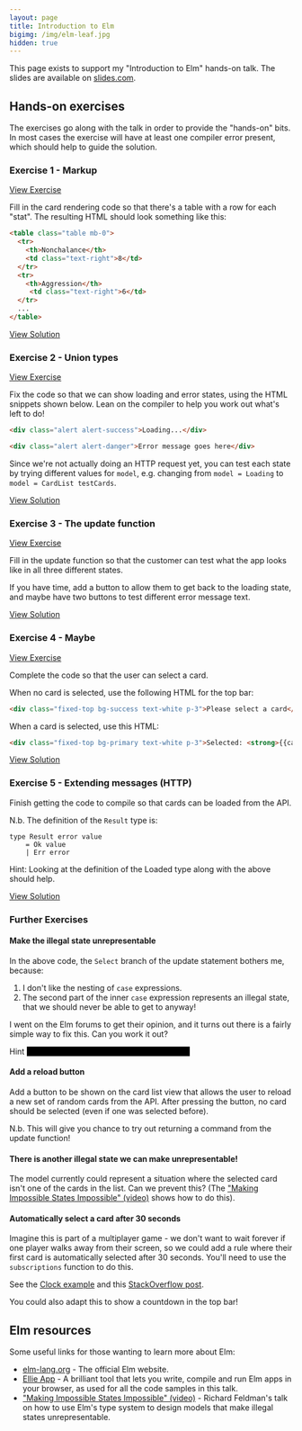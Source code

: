 ```yaml
---
layout: page
title: Introduction to Elm
bigimg: /img/elm-leaf.jpg
hidden: true
---
```


This page exists to support my "Introduction to Elm" hands-on talk. The slides are available on [slides.com](http://slides.com/morcs/introduction-to-elm).

## Hands-on exercises

The exercises go along with the talk in order to provide the "hands-on" bits. In most cases the exercise will have at least one compiler error present, which should help to guide the solution.

### Exercise 1 - Markup

[View Exercise](https://ellie-app.com/mwRph7znwa1/6)

Fill in the card rendering code so that there's a table with a row for each "stat". The resulting HTML should look something like this:

```html
<table class="table mb-0">
  <tr>
    <th>Nonchalance</th>
    <td class="text-right">8</td>
  </tr>
  <tr>
    <th>Aggression</th>
     <td class="text-right">6</td>
  </tr>
  ...
</table>
```

[View Solution](https://ellie-app.com/mwRph7znwa1/5)

### Exercise 2 - Union types

[View Exercise](https://ellie-app.com/mwRph7znwa1/8)

Fix the code so that we can show loading and error states, using the HTML snippets shown below. Lean on the compiler to help you work out what's left to do!

```html
<div class="alert alert-success">Loading...</div>
```

```html
<div class="alert alert-danger">Error message goes here</div>
```
Since we're not actually doing an HTTP request yet, you can test each state by trying different values for `model`, e.g. changing from `model = Loading` to `model = CardList testCards`.

[View Solution](https://ellie-app.com/mwRph7znwa1/7)

### Exercise 3 - The update function

[View Exercise](https://ellie-app.com/mwRph7znwa1/10)

Fill in the update function so that the customer can test what the app looks like in all three different states.

If you have time, add a button to allow them to get back to the loading state, and maybe have two buttons to test different error message text.

[View Solution](https://ellie-app.com/mwRph7znwa1/9)

### Exercise 4 - Maybe

[View Exercise](https://ellie-app.com/mwRph7znwa1/13)

Complete the code so that the user can select a card.

When no card is selected, use the following HTML for the top bar:

```html
<div class="fixed-top bg-success text-white p-3">Please select a card</div>
```

When a card is selected, use this HTML:

```html
<div class="fixed-top bg-primary text-white p-3">Selected: <strong>{{card.name}}</strong></div>
```

[View Solution](https://ellie-app.com/mwRph7znwa1/12)

### Exercise 5 - Extending messages (HTTP)

Finish getting the code to compile so that cards can be loaded from the API.

N.b. The definition of the `Result` type is:

```
type Result error value
    = Ok value
    | Err error
```

Hint: Looking at the definition of the Loaded type along with the above should help.

[View Solution](https://ellie-app.com/mwRph7znwa1/14)

### Further Exercises

#### Make the illegal state unrepresentable

In the above code, the `Select` branch of the update statement bothers me, because:

1. I don't like the nesting of `case` expressions.
2. The second part of the inner `case` expression represents an illegal state, that we should never be able to get to anyway!

I went on the Elm forums to get their opinion, and it turns out there is a fairly simple way to fix this. Can you work it out?

Hint <span style="color:#0000;background-color:#000000">Try changing the Select message type itself</span>

#### Add a reload button

Add a button to be shown on the card list view that allows the user to reload a new set of random cards from the API. After pressing the button, no card should be selected (even if one was selected before).

N.b. This will give you chance to try out returning a command from the update function!

#### There is another illegal state we can make unrepresentable!

The model currently could represent a situation where the selected card isn't one of the cards in the list. Can we prevent this? (The ["Making Impossible States Impossible" (video)](https://www.youtube.com/watch?v=IcgmSRJHu_8) shows how to do this).

#### Automatically select a card after 30 seconds

Imagine this is part of a multiplayer game - we don't want to wait forever if one player walks away from their screen, so we could add a rule where their first card is automatically selected after 30 seconds. You'll need to use the `subscriptions` function to do this. 

See the [Clock example](http://elm-lang.org/examples/clock) and this [StackOverflow post](https://stackoverflow.com/questions/40599512/how-to-achieve-behavior-of-settimeout-in-elm?utm_medium=organic&utm_source=google_rich_qa&utm_campaign=google_rich_qa).

You could also adapt this to show a countdown in the top bar!

## Elm resources

Some useful links for those wanting to learn more about Elm:

* [elm-lang.org](http://elm-lang.org/) - The official Elm website.
* [Ellie App](https://ellie-app.com/) - A brilliant tool that lets you write, compile and run Elm apps in your browser, as used for all the code samples in this talk.
* ["Making Impossible States Impossible" (video)](https://www.youtube.com/watch?v=IcgmSRJHu_8) - Richard Feldman's talk on how to use Elm's type system to design models that make illegal states unrepresentable.
